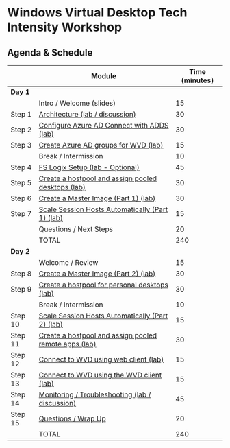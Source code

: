 # Windows Virtual Desktop Tech Intensity Workshop


## Agenda & Schedule

|     | Module                                                       | Time (minutes) |
| --------- | ------------------------------------------------------------ | -------------- |
| **Day 1** | |
|           | Intro / Welcome (slides)                                     | 15             |
| Step 1    | [Architecture (lab / discussion)](1%20-%20Deploying%20Azure%20Infrastructure%20and%20AD%20DS.md) | 30             |
| Step 2    | [Configure Azure AD Connect with ADDS (lab)](2%20-%20Configuring%20Azure%20AD%20Connect%20with%20AD%20DS.md) | 30             |
| Step 3    | [Create Azure AD groups for WVD (lab)](3%20-%20Create%20Azure%20AD%20groups%20for%20WVD.md) | 15             |
|           | Break / Intermission                                         | 10             |
| Step 4    | [FS Logix Setup (lab - Optional)](4%20-%20FSLogix%20Setup.md) | 45             |
| Step 5    | [Create a hostpool and assign pooled desktops (lab)](5%20-%20Create%20a%20host%20pool%20and%20assign%20pooled%20remote%20apps.md) | 30             |
| Step 6    | [Create a Master Image (Part 1) (lab)](6%20-%20Create%20a%20master%20image%20for%20WVD%20Part%201.md) | 30             |
| Step 7    | [Scale Session Hosts Automatically (Part 1) (lab)]()         | 15             |
|           | Questions / Next Steps                                       | 20             |
|           | TOTAL                                                        | 240            |
| **Day 2** |                                                              |                |
|           | Welcome / Review                                             | 15             |
| Step 8    | [Create a Master Image (Part 2) (lab)](8%20-%20Create%20a%20master%20image%20for%20WVD%20Part%202.md) | 30             |
| Step 9    | [Create a hostpool for personal desktops (lab)](9%20-%20Create%20a%20host%20pool%20for%20personal%20desktops.md)                | 30             |
|           | Break / Intermission                                         | 10             |
| Step 10   | [Scale Session Hosts Automatically (Part 2) (lab)](10%20-%20Scale%20session%20hosts%20automatically%20Part%202.md) | 15             |
| Step 11   | [Create a hostpool and assign pooled remote apps (lab)](11%20-%20Create%20a%20host%20pool%20and%20assign%20pooled%20remote%20apps.md) | 30 |
| Step 12   | [Connect to WVD using web client (lab)](12%20-%20Connect%20to%20WVD%20using%20web%20client.md)                        | 15             |
| Step 13   | [Connect to WVD using the WVD client (lab)](13%20-%20Connect%20to%20WVD%20using%20client.md)                                | 15             |
| Step 14   | [Monitoring / Troubleshooting (lab / discussion)](14%20-%20Monitoring%20and%20troubleshooting.md)              | 45             |
| Step 15   | [Questions / Wrap Up](15%20-%20cleanup.md)                                          | 20             |
|           | TOTAL                                                        | 240            |
